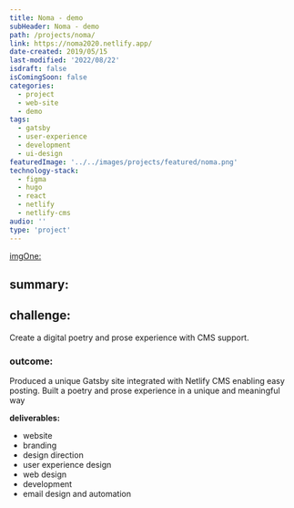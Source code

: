```yaml
---
title: Noma - demo
subHeader: Noma - demo
path: /projects/noma/
link: https://noma2020.netlify.app/
date-created: 2019/05/15
last-modified: '2022/08/22'
isdraft: false
isComingSoon: false
categories:
  - project
  - web-site
  - demo
tags:
  - gatsby
  - user-experience
  - development
  - ui-design
featuredImage: '../../images/projects/featured/noma.png'
technology-stack:
  - figma
  - hugo
  - react
  - netlify
  - netlify-cms
audio: ''
type: 'project'
---
```


[imgOne:](../assets/images/projects/yogaofwords-showcase-1.png)

## summary:

## challenge:

Create a digital poetry and prose experience with CMS support.

### outcome:

Produced a unique Gatsby site integrated with Netlify CMS enabling easy
posting. Built a poetry and prose experience in a unique and meaningful
way

**deliverables:**

- website
- branding
- design direction
- user experience design
- web design
- development
- email design and automation
